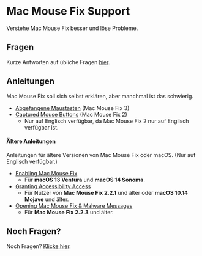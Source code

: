 <!-- THIS FILE IS AUTOMATICALLY GENERATED - EDITS WILL BE OVERRIDDEN -->
# Mac Mouse Fix Support

Verstehe Mac Mouse Fix besser und löse Probleme.

## Fragen

Kurze Antworten auf übliche Fragen [hier](<../Readme.md#questions>).

## Anleitungen

Mac Mouse Fix soll sich selbst erklären, aber manchmal ist das schwierig.

- [Abgefangene Maustasten](<../Help/Guides/Captured Buttons (Mac Mouse Fix 3).md>) (Mac Mouse Fix 3)
- [Captured Mouse Buttons](<../Help/Guides/Captured Buttons (Mac Mouse Fix 2).md>) (Mac Mouse Fix 2)
    - Nur auf Englisch verfügbar, da Mac Mouse Fix 2 nur auf Englisch verfügbar ist.

#### Ältere Anleitungen

Anleitungen für ältere Versionen von Mac Mouse Fix oder macOS. 
(Nur auf Englisch verfügbar.)

- [Enabling Mac Mouse Fix](<../Help/Legacy Guides/Enabling Mac Mouse Fix.md>) 
    - Für **macOS 13 Ventura** und **macOS 14 Sonoma**.
- [Granting Accessibility Access](<../Help/Legacy Guides/Granting Accessibility Access.md>) 
    - Für Nutzer von **Mac Mouse Fix 2.2.1** und älter oder **macOS 10.14 Mojave** und älter.
- [Opening Mac Mouse Fix & Malware Messages](<../Help/Legacy Guides/Opening Mac Mouse Fix & Malware Messages.md>) 
    - Für **Mac Mouse Fix 2.2.3** und älter.

## Noch Fragen?

Noch Fragen? [Klicke hier](https://redirect.macmousefix.com/?locale=de&target=mmf-feedback-help-content).

<!-- Could mention that if they open an Issue others might help them ... But except for very widespread issues that's unlikely. So maybe bad to set high expectations? -->

<!--
- [Send me an Email](https://redirect.macmousefix.com/?locale=de&target=mailto-noah)
-->


<!-- Ideas: 
    - [Jul 2025] Apple support docs just have thumbs up thumbs down at the bottom and if you click thumbs down you get a text box to enter feedback. That's kinda nice. 
    - GitHub docs has a 'Submit a pull request' link at the bottom that takes you directly to the template file for the support doc on GitHub... I think our audience is not technical enough for that? I looked at some random doc on GitHub and the commit history was all GitHub employees... This seems unlikely to work.
    - GitHub docs have a 'Ask the community' link at the bottom, but that's what we had with GitHub Discussions for years and it didn't work.

    - Maybe make it a form: "I Still Have Questions After Viewing Help Content!\n\nWhat questions do you still have?\n\n(Please fill in here)
        - This would actually be easier to make by prefilling an email instead updating Feedback Assistant. Maybe we could make it a prefilled email for now, and later update. Maybe funnel through redirect.macmousefix.com to make it (slightly) easier to update later?
-->

